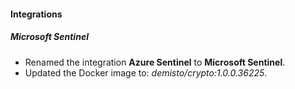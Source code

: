 
#### Integrations
##### Microsoft Sentinel
- Renamed the integration **Azure Sentinel** to **Microsoft Sentinel**.
- Updated the Docker image to: *demisto/crypto:1.0.0.36225*.
